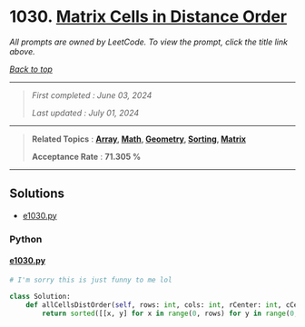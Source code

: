 # 1030. [Matrix Cells in Distance Order](<https://leetcode.com/problems/matrix-cells-in-distance-order>)

*All prompts are owned by LeetCode. To view the prompt, click the title link above.*

*[Back to top](<../README.md>)*

------

> *First completed : June 03, 2024*
>
> *Last updated : July 01, 2024*

------

> **Related Topics** : **[Array](<by_topic/Array.md>), [Math](<by_topic/Math.md>), [Geometry](<by_topic/Geometry.md>), [Sorting](<by_topic/Sorting.md>), [Matrix](<by_topic/Matrix.md>)**
>
> **Acceptance Rate** : **71.305 %**

------

## Solutions

- [e1030.py](<../my-submissions/e1030.py>)
### Python
#### [e1030.py](<../my-submissions/e1030.py>)
```Python
# I'm sorry this is just funny to me lol

class Solution:
    def allCellsDistOrder(self, rows: int, cols: int, rCenter: int, cCenter: int) -> List[List[int]]:
        return sorted([[x, y] for x in range(0, rows) for y in range(0, cols)], key=lambda x: (abs(x[0] - rCenter) + abs(x[1] - cCenter)))
```

